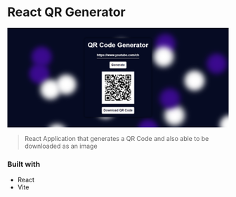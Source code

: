 # React QR Generator

<img src="SS.png">

> React Application that generates a QR Code and also able to be downloaded as an image

### Built with
- React
- Vite

